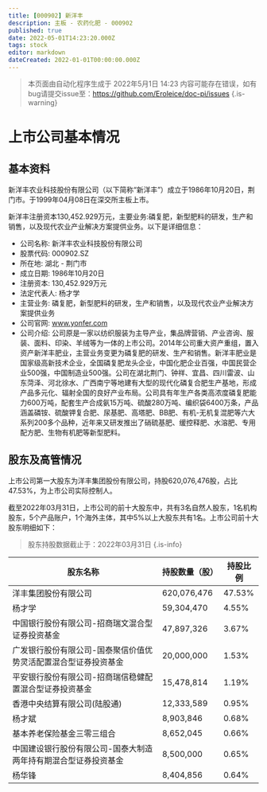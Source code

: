 ```yaml
---
title: [000902] 新洋丰
description: 主板 - 农药化肥 - 000902
published: true
date: 2022-05-01T14:23:20.000Z
tags: stock
editor: markdown
dateCreated: 2022-01-01T00:00:00.000Z
---
```


> 本页面由自动化程序生成于 2022年5月1日 14:23
> 内容可能存在错误，如有bug请提交issue至：https://github.com/Eroleice/doc-pi/issues
{.is-warning}

# 上市公司基本情况

## 基本资料

新洋丰农业科技股份有限公司（以下简称“新洋丰”）成立于1986年10月20日，荆门市。于1999年04月08日在深交所主板上市。

新洋丰注册资本130,452.929万元，主要业务:磷复肥，新型肥料的研发，生产和销售，以及现代农业产业解决方案提供业务。以下是详细信息：

- 公司名称: 新洋丰农业科技股份有限公司
- 股票代码: 000902.SZ
- 所在地: 湖北 - 荆门市
- 成立日期: 1986年10月20日
- 注册资本: 130,452.929万元
- 法定代表人: 杨才学
- 主营业务: 磷复肥，新型肥料的研发，生产和销售，以及现代农业产业解决方案提供业务
- 公司官网: www.yonfer.com
- 公司介绍: 公司原是一家以纺织服装为主导产业，集品牌营销、产业咨询、服装、面料、印染、羊绒等为一体的上市公司。2014年公司重大资产重组，置入资产新洋丰肥业，主营业务变更为磷复肥的研发、生产和销售。新洋丰肥业是国家级高新技术企业，全国磷复肥龙头企业，中国化肥企业百强，中国民营企业500强，中国制造业500强。公司在湖北荆门、钟祥、宜昌、四川雷波、山东菏泽、河北徐水、广西南宁等地建有大型的现代化磷复合肥生产基地，形成产品多元化、辐射全国的良好产业布局。公司具有年生产各类高浓度磷复肥能力600万吨，配套生产合成氨15万吨、硫酸280万吨、编织袋6400万条，产品涵盖磷铵、硫酸钾复合肥、尿基肥、高塔肥、BB肥、有机-无机复混肥等六大系列200多个品种，近年来又研发推出了硝硫基肥、缓控释肥、水溶肥、专用配方肥、生物有机肥等新型肥料。


## 股东及高管情况

上市公司第一大股东为洋丰集团股份有限公司，持股620,076,476股，占比47.53%，为上市公司实际控制人。

截至2022年03月31日，上市公司的前十大股东中，共有3名自然人股东，1名机构股东，5个产品账户，1个海外主体，其中5%以上大股东共有1名。上市公司前十大股东明细如下：

> 股东持股数据截止于：2022年03月31日
{.is-info}

| 股东名称 | 持股数量（股） | 持股比例 |
| --- | --- | --- |
| 洋丰集团股份有限公司 | 620,076,476 | 47.53% |
| 杨才学 | 59,304,470 | 4.55% |
| 中国银行股份有限公司-招商瑞文混合型证券投资基金 | 47,897,326 | 3.67% |
| 广发银行股份有限公司-国泰聚信价值优势灵活配置混合型证券投资基金 | 20,000,000 | 1.53% |
| 平安银行股份有限公司-招商瑞信稳健配置混合型证券投资基金 | 15,478,814 | 1.19% |
| 香港中央结算有限公司(陆股通) | 12,333,589 | 0.95% |
| 杨才斌 | 8,903,846 | 0.68% |
| 基本养老保险基金三零三组合 | 8,652,045 | 0.66% |
| 中国建设银行股份有限公司-国泰大制造两年持有期混合型证券投资基金 | 8,500,000 | 0.65% |
| 杨华锋 | 8,404,856 | 0.64% |




